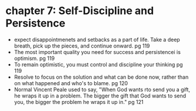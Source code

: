 # chapter 7: Self-Discipline and Persistence

- expect disappointmenets and setbacks as a part of life. Take a deep breath, pick up the pieces, and continue onward. pg 119
- The most important quality you need for success and persistencei is optimism. pg 119
- To remain optimistic, you must control and discipline your thinking pg 119
- Resolve to focus on the solution and what can be done now, rather than on what happened and who's to blame. pg 120
- Normal Vincent Peale used to say, "When God wants rto send you a gift, he wraps it up in a problem. The bigger the gift that God wants to send you, the bigger the problem he wraps it up in." pg 121

